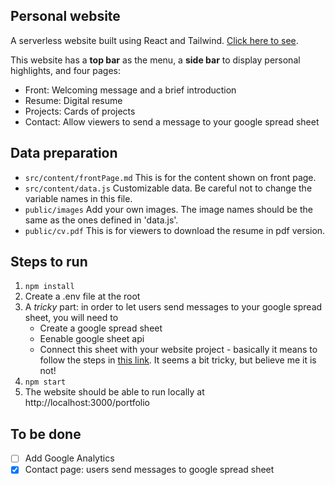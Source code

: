 ## Personal website

A serverless website built using React and Tailwind. [Click here to see](https://tuokaikyle.github.io/portfolio/).

This website has a **top bar** as the menu, a **side bar** to display personal highlights, and four pages:

- Front: Welcoming message and a brief introduction
- Resume: Digital resume
- Projects: Cards of projects
- Contact: Allow viewers to send a message to your google spread sheet

## Data preparation

- `src/content/frontPage.md` This is for the content shown on front page.
- `src/content/data.js` Customizable data. Be careful not to change the variable names in this file.
- `public/images` Add your own images. The image names should be the same as the ones defined in 'data.js'.
- `public/cv.pdf` This is for viewers to download the resume in pdf version.

## Steps to run

1. `npm install`
2. Create a .env file at the root
3. A _tricky_ part: in order to let users send messages to your google spread sheet, you will need to
   - Create a google spread sheet
   - Eenable google sheet api
   - Connect this sheet with your website project - basically it means to follow the steps in [this link](https://dev.to/calvinpak/how-to-read-write-google-sheets-with-react-193l). It seems a bit tricky, but believe me it is not!
4. `npm start`
5. The website should be able to run locally at http://localhost:3000/portfolio

## To be done

- [ ] Add Google Analytics
- [x] Contact page: users send messages to google spread sheet
